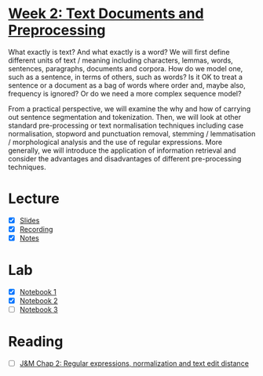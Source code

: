 # [Week 2: Text Documents and Preprocessing](https://canvas.sussex.ac.uk/courses/35030/pages/week-2-text-documents-and-preprocessing)
What exactly is text?  And what exactly is a word?   We will first define different units of text / meaning including characters, lemmas, words, sentences, paragraphs, documents and corpora.   How do we model one, such as a sentence, in terms of others, such as words?  Is it OK to treat a sentence or a document as a bag of words where order and, maybe also, frequency is ignored?  Or do we need a more complex sequence model?

From a practical perspective, we will examine the why and how of carrying out sentence segmentation and tokenization.  Then, we will look at other standard pre-processing or text normalisation techniques including case normalisation, stopword and punctuation removal, stemming / lemmatisation / morphological analysis and the use of regular expressions.  More generally, we will introduce the application of information retrieval and consider the advantages and disadvantages of different pre-processing techniques.

# Lecture 
- [x] [Slides](https://github.com/LukeBirkett/study-planner/blob/main/955G5_Applied_Natural_Language_Processing/weeks/week_2/files/Lec2.pdf)
- [x] [Recording](https://sussex.cloud.panopto.eu/Panopto/Pages/Viewer.aspx?id=a5d01d48-bfb5-43f8-8cb8-b37100f7da1b)
- [x] [Notes](https://github.com/LukeBirkett/study-planner/blob/main/955G5_Applied_Natural_Language_Processing/weeks/week_2/files/lecture_2_notes.md)

# Lab
- [x] [Notebook 1](https://github.com/LukeBirkett/study-planner/blob/main/955G5_Applied_Natural_Language_Processing/weeks/week_2/lab/NLE2023_lab_2_1.ipynb)
- [x] [Notebook 2](https://github.com/LukeBirkett/study-planner/blob/main/955G5_Applied_Natural_Language_Processing/weeks/week_2/lab/NLE2023_lab_2_2.ipynb)
- [ ] [Notebook 3](https://github.com/LukeBirkett/study-planner/blob/main/955G5_Applied_Natural_Language_Processing/weeks/week_2/lab/NLE2023_lab_2_3.ipynb)

# Reading
- [ ] [J&M Chap 2: Regular expressions, normalization and text edit distance](https://web.stanford.edu/~jurafsky/slp3/2.pdf)






